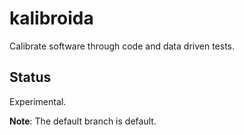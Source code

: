 # kalibroida

Calibrate software through code and data driven tests.

## Status

Experimental.

**Note**: The default branch is default.

